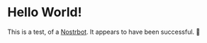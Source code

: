 # Hello World!

This is a test, of a [Nostrbot](https://github.com/SilberWitch/Nostrbots). It appears to have been successful. 🥳